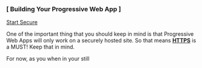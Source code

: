 ### [ Building Your Progressive Web App ]

[Start Secure](https://pwafire.org/developer/docs/start-secure-with-https/)

One of the important thing that you should keep in mind is that Progressive Web Apps will only work on a securely hosted site.
So that means [**HTTPS**](https://pwafire.org/developer/docs/start-secure-with-https/) is a MUST! Keep that in mind.

For now, as you when in your still 
